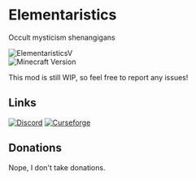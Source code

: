 # Elementaristics
Occult mysticism shenangigans

![ElementaristicsV](https://img.shields.io/badge/Elementaristics%20version-0.0.9.2-purple.svg?longCache=true&style=flat)   
![Minecraft Version](https://img.shields.io/badge/minecraft_version-1.12.2+-red.svg?longCache=true&style=flat)

This mod is still WIP, so feel free to report any issues!

## Links

[![Discord](https://img.shields.io/badge/Discord-Join%20our%20server!-7289da.svg?longCache=true&style=for-the-badge)](https://discord.gg/478WHSX)
[![Curseforge](https://img.shields.io/badge/Curseforge-Project%20page!-A54C2D.svg?longCache=true&style=for-the-badge)](https://www.curseforge.com/minecraft/mc-mods/elementaristics)

## Donations
Nope, I don't take donations.
